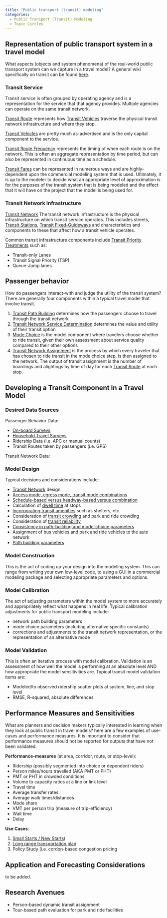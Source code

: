 ```yaml
---
title: "Public transport (transit) modeling"
categories:
  - Public Transport (Transit) Modeling
  - Topic Circles
---
```


Representation of public transport system in a travel model
-----------------------------------------------------------

What aspects (objects and system phenomena) of the real-world public transport system can we capture in a travel model? A general wiki specifically on transit can be found [here](http://www.transitwiki.org/TransitWiki/index.php/Main_Page).

### Transit Service

Transit service is often grouped by operating agency and is a representation for the service that that agency provides. Multiple agencies can operate on the same transit network.

[Transit Route](Transit_Route) represents how [Transit Vehicles](Transit_Vehicles) traverse the physical transit network infrastructure and where they stop.

[Transit Vehicles](Transit_Vehicles) are pretty much as-advertised and is the only capital component to the service.

[Transit Route Frequency](Transit_Route_Frequency) represents the timing of when each route is on the network. This is often an aggregate representation by time period, but can also be represented in continuous time as a schedule.

[Transit Fares](Transit_Fares) can be represented in numerous ways and are highly-dependent upon the commercial modeling system that is used. Ultimately, it is up to the modeler to decide what an appropriate level of approximation is for the purposes of the transit system that is being modeled and the effect that it will have on the project that the model is being used for.

### Transit Network Infrastructure

[Transit Network](Transit_networks)
The transit network infrastructure is the physical infrastructure on which transit service operates. This includes streets, [Transit Stations](Transit_Stations), [Transit Fixed-Guideways](Transit_Fixed_Guideways) and characteristics and components to these that affect how a transit vehicle operates.

Common transit infrastructure components include [Transit Priority Treatments](Transit_Priority_Treatments) such as:

-   Transit-only Lanes
-   Transit Signal Priority (TSP)
-   Queue-Jump lanes

Passenger behavior
------------------

How do passengers interact-with and judge the utility of the transit system? There are generally four components within a typical travel model that involve transit.

1.  [Transit Path Building](Transit_Path_Building) determines how the passengers choose to travel through the transit network
2.  [Transit Network Service Determination](Transit_Network_Service_Determination) determines the value and utility of their transit option
3.  [Mode Choice](Mode_Choice) is the model component where travelers choose whether to ride transit, given their own assessment about service quality compared to their other options
4.  [Transit Network Assignment](Transit_Network_Assignment) is the process by which every traveler that has chosen to ride transit in the mode choice step, is then assigned to the network. The output of transit assignment is the number of boardings and alightings by time of day for each [Transit Route](Transit_Route) at each stop.

Developing a Transit Component in a Travel Model
------------------------------------------------

### Desired Data Sources

Passenger Behavior Data:

-   [On-board Surveys](On_board_Surveys)
-   [Household Travel Surveys](Travel_Survey_Data)
-   Ridership Data (i.e. APC or manual counts)
-   Transit Routes taken by passengers (i.e. GPS)

Transit Network Data:

### Model Design

Typical decisions and considerations include:

-   [Transit Network](Transit_networks) design
-   [Access mode, egress mode, transit mode combinations](transit_mode_combinations)
-   [Schedule-based versus headway-based versus combination](schedule_versus_headway)
-   Calculation of [dwell time](Transit_dwell_time) at stops
-   [Incorporating transit amenities](Incorporating_transit_amenities) such as shelters, etc.
-   Consideration of [transit crowding](Transit_crowding) and park and ride crowding
-   Consideration of [transit reliability](Transit_reliability)
-   [Consistency in path-building and mode-choice parameters](Path_Choice_Mode_choice_Consistency)
-   Assignment of bus vehicles and park and ride vehicles to the auto network
-   [Path building parameters](Transit_Path_Parameters)

### Model Construction

This is the act of coding up your design into the modeling system. This can range from writing your own low-level code, to using a GUI in a commercial modeling package and selecting appropriate parameters and options.

### Model Calibration

The act of adjusting parameters within the model system to more accurately and appropriately reflect what happens in real life. Typical calibration adjustments for public transport modeling include:

-   network path building parameters
-   mode choice parameters (including alternative specific constants)
-   corrections and adjustments to the transit network representation, or the representation of an alternative mode

### Model Validation

This is often an iterative process with model calibration. Validation is an assessment of how well the model is performing at an absolute level AND how appropriate the model sensitivities are. Typical transit model validation items are:

-   Modeled/to observed ridership scatter plots at system, line, and stop level
-   RMSE, R-squared, absolute differences

Performance Measures and Sensitivities
--------------------------------------

What are planners and decision makers typically interested in learning when they look at public transit in travel models? here are a few examples of use-cases and performance measures. It is important to consider that performance measures should not be reported for outputs that have not been validated.

**Performance-measures** (at area, corridor, route, or stop-level):

-   Ridership (possibly segmented into choice or dependent riders)
-   Person miles/hours travelled (AKA PMT or PHT)
-   PMT or PHT in crowded conditions
-   Volume to capacity ratios at a line or link level
-   Travel time
-   Average transfer rates
-   Average walk times/distances
-   Mode share
-   VMT per person trip (measure of trip-efficiency)
-   Wait time
-   Delay

**Use Cases**:

1.  [Small Starts / New Starts](New_Starts))
2.  [Long range transportation plan](Long_range_transportation_plan)
3.  Policy Study (i.e. cordon-based congestion pricing

Application and Forecasting Considerations
------------------------------------------

to be added.

Research Avenues
----------------

-   Person-based dynamic transit assignment
-   Tour-based path evaluation for park and ride facilities


